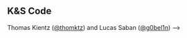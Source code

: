 ## K&S Code

Thomas Kientz ([@thomktz](https://github.com/thomktz)) and Lucas Saban ([@g0bel1n](https://github.com/g0bel1n))
-->
